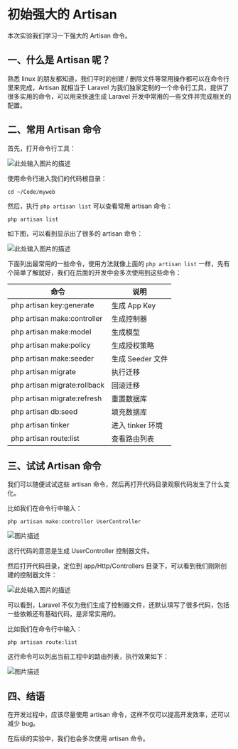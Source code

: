 # 初始强大的 Artisan

本次实验我们学习一下强大的 Artisan 命令。

## 一、什么是 Artisan 呢？

熟悉 linux 的朋友都知道，我们平时的创建 / 删除文件等常用操作都可以在命令行里来完成，Artisan 就相当于 Laravel 为我们独家定制的一个命令行工具，提供了很多实用的命令，可以用来快速生成 Laravel 开发中常用的一些文件并完成相关的配置。

## 二、常用 Artisan 命令

首先，打开命令行工具：

![此处输入图片的描述](https://dn-anything-about-doc.qbox.me/document-uid325811labid2483timestamp1484215885619.png/wm)

使用命令行进入我们的代码根目录：

```
cd ~/Code/myweb

```

然后，执行 `php artisan list` 可以查看常用 artisan 命令：

```
php artisan list

```

如下图，可以看到显示出了很多的 artisan 命令：

![此处输入图片的描述](https://dn-anything-about-doc.qbox.me/document-uid325811labid2483timestamp1482994388418.png/wm)

下面列出最常用的一些命令，使用方法就像上面的 `php artisan list` 一样，先有个简单了解就好，我们在后面的开发中会多次使用到这些命令：

| 命令                           | 说明           |
| ---------------------------- | ------------ |
| php artisan key:generate     | 生成 App Key   |
| php artisan make:controller  | 生成控制器        |
| php artisan make:model       | 生成模型         |
| php artisan make:policy      | 生成授权策略       |
| php artisan make:seeder      | 生成 Seeder 文件 |
| php artisan migrate          | 执行迁移         |
| php artisan migrate:rollback | 回滚迁移         |
| php artisan migrate:refresh  | 重置数据库        |
| php artisan db:seed          | 填充数据库        |
| php artisan tinker           | 进入 tinker 环境 |
| php artisan route:list       | 查看路由列表       |

## 三、试试 Artisan 命令

我们可以随便试试这些 artisan 命令，然后再打开代码目录观察代码发生了什么变化。

比如我们在命令行中输入：

```
php artisan make:controller UserController

```

![图片描述](https://dn-simplecloud.shiyanlou.com/uid/ff207c4ac994ae597a753f238bd6b2de/1484719844648.png-wm)

这行代码的意思是生成 UserController 控制器文件。

然后打开代码目录，定位到 app/Http/Controllers 目录下，可以看到我们刚刚创建的控制器文件：

![此处输入图片的描述](https://dn-anything-about-doc.qbox.me/document-uid325811labid2483timestamp1484217212899.png/wm)

可以看到，Laravel 不仅为我们生成了控制器文件，还默认填写了很多代码，包括一些依赖还有基础代码，是非常实用的。

比如我们在命令行中输入：

```
php artisan route:list

```

这行命令可以列出当前工程中的路由列表，执行效果如下：

![图片描述](https://dn-simplecloud.shiyanlou.com/uid/ff207c4ac994ae597a753f238bd6b2de/1484720147037.png-wm)

## 四、结语

在开发过程中，应该尽量使用 artisan 命令，这样不仅可以提高开发效率，还可以减少 bug。

在后续的实验中，我们也会多次使用 artisan 命令。